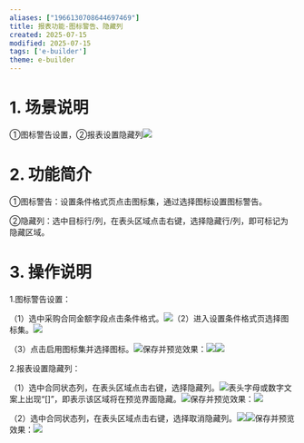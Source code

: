 ```yaml
---
aliases: ["1966130708644697469"]
title: 报表功能-图标警告、隐藏列
created: 2025-07-15
modified: 2025-07-15
tags: ['e-builder']
theme: e-builder
---
```


# 1. 场景说明

①图标警告设置，②报表设置隐藏列![](fefa9c4a509606555d48ed5767d999e5.jpg)

#

# 2. 功能简介

①图标警告：设置条件格式页点击图标集，通过选择图标设置图标警告。

②隐藏列：选中目标行/列，在表头区域点击右键，选择隐藏行/列，即可标记为隐藏区域。

#

# 3. 操作说明

1.图标警告设置：

（1）选中采购合同金额字段点击条件格式。![](9a4b4bed2c20f063176626a7aa5ab3ef.jpg)（2）进入设置条件格式页选择图标集。![](6f471d374c83f1aa9a79bdf90d96a192.jpg)

（3）点击启用图标集并选择图标。![](343fdd77d20d9c3402ff84922208e207.jpg)保存并预览效果：![](8f437d17b7e9399c5d7d4cedd911247b.jpg)![](39e4d9e878bb28149a714bba049d4ac0.jpg)

2.报表设置隐藏列：

（1）选中合同状态列，在表头区域点击右键，选择隐藏列。![](b835ba5961bcf2caf53c45c9f9e1db20.jpg)表头字母或数字文案上出现“[]”，即表示该区域将在预览界面隐藏。![](2f448b549cf0446e48054c52c67458f3.jpg)保存并预览效果：![](c4dab13d141832230fb5b2e033a5112f.jpg)

（2）选中合同状态列，在表头区域点击右键，选择取消隐藏列。![](26cd151f1d3bef2f0c37e44d982b35e3.jpg)![](2ed22a664aab06fef78ef2ee10780b77.jpg)保存并预览效果：![](f9ef995fbcdc5a74e4a863f7ead1df24.jpg)